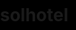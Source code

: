 # solhotel
<html lang="zh-Hant">
<head>
  <meta charset="UTF-8" />
  <meta name="viewport" content="width=device-width, initial-scale=1.0" />
  <title>飯店大廳輪播</title>
  <style>
    html, body { margin: 0; padding: 0; height: 100%; background: black; }
    .slideshow-container {
  display: flex;
  justify-content: center;
  align-items: center;
  width: 100vw;
  height: 100vh;
  overflow: hidden;
  background: black;
}
    .slides {
      display: none;
      width: 100%;
      height: 100%;
      object-fit: cover;
      background: black;
    }
  </style>
</head>
<body>

  <div class="slideshow-container">
    <img class="slides" src="r健康訂房" alt="圖1">
    <img class="slides" src="bf.jpg" alt="圖2">
    <img class="slides" src="SolHotel_M_02.jpg" alt="圖3">
  </div>

  <script>
    let slideIndex = 0;
    const slides = document.getElementsByClassName("slides");

    function showSlides() {
      for (let i = 0; i < slides.length; i++) {
        slides[i].style.display = "none";
      }
      slideIndex++;
      if (slideIndex > slides.length) { slideIndex = 1; }
      slides[slideIndex - 1].style.display = "block";
      setTimeout(showSlides, 10000); 
    }

    showSlides();
  </script>

</body>
</html>
